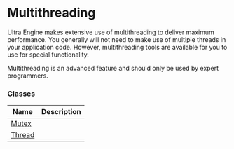 # Multithreading #
Ultra Engine makes extensive use of multithreading to deliver maximum performance. You generally will not need to make use of multiple threads in your application code. However, multithreading tools are available for you to use for special functionality.

Multithreading is an advanced feature and should only be used by expert programmers.

### Classes ###
| Name | Description |
| ----- | ----- |
| [Mutex](API_Mutex.md) | | 
| [Thread](API_Thread.md) | |
